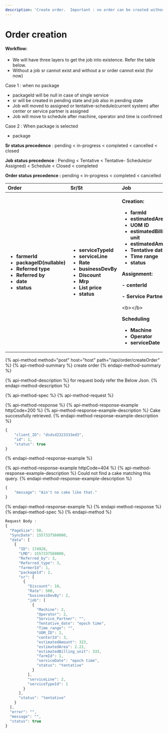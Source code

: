 ```yaml
---
description: 'Create order.  Important : no order can be created without a sr and a job.'
---
```


# Order creation

#### Workflow:

* We will have three layers to get the job into existence. Refer the table below.
* Without a job sr cannot exist and without a sr order cannot exist \(for now\)

Case 1 : when no package 

* packageId will be null in case of single service  
* sr will be created in pending state and job also in pending state
* Job will moved to assigned or tentative-schedule\(current system\) after center or service partner is assigned
* Job will move to schedule after machine, operator and time is confirmed 

Case 2 : When package is selected 

* package



**Sr status precedence** : pending &lt; in-progress &lt; completed &lt; cancelled &lt; closed

**Job status precedence** : Pending &lt; Tentative &lt; Tentative- Schedule\(or Assigned\) &lt; Schedule &lt; Closed &lt;                     completed

**Order status precedence :** pending &lt; in-progress &lt; completed &lt; cancelled



<table>
  <thead>
    <tr>
      <th style="text-align:left"><b>Order</b>
      </th>
      <th style="text-align:left"><b>Sr/St</b>
      </th>
      <th style="text-align:left"><b>Job</b>
      </th>
    </tr>
  </thead>
  <tbody>
    <tr>
      <td style="text-align:left">
        <ul>
          <li><b>farmerId</b>
          </li>
          <li><b>packageID(nullable)</b>
          </li>
          <li><b>Referred type</b>
          </li>
          <li><b>Referred by</b>
          </li>
          <li><b>date</b>
          </li>
          <li><b>status</b>
          </li>
        </ul>
      </td>
      <td style="text-align:left">
        <ul>
          <li><b>serviceTypeId</b>
          </li>
          <li><b>serviceLine</b>
          </li>
          <li><b>Rate</b>
          </li>
          <li><b>businessDevBy</b>
          </li>
          <li><b>Discount</b>
          </li>
          <li><b>Mrp</b>
          </li>
          <li><b>List price</b>
          </li>
          <li><b>status</b>
          </li>
        </ul>
      </td>
      <td style="text-align:left">
        <p><b>Creation:</b>
        </p>
        <ul>
          <li><b>farmId</b>
          </li>
          <li><b>estimatedArea</b>
          </li>
          <li><b> UOM ID</b>
          </li>
          <li><b>estimatedBilling unit</b>
          </li>
          <li><b>estimatedAmount</b>
          </li>
          <li><b>Tentative date</b>
          </li>
          <li><b>Time range</b>
          </li>
          <li><b>status</b>
          </li>
        </ul>
        <p><b>Assignment: </b>
        </p>
        <p><b> - centerId </b>
        </p>
        <p><b> - Service Partner</b>
        </p>
        <p>&lt;b&gt;&lt;/b&gt;</p>
        <p><b>Scheduling</b>
        </p>
        <ul>
          <li><b>Machine</b>
          </li>
          <li><b>Operator</b>
          </li>
          <li><b>serviceDate</b>
          </li>
        </ul>
      </td>
    </tr>
  </tbody>
</table>

{% api-method method="post" host="host" path="/api/order/createOrder" %}
{% api-method-summary %}
create order
{% endapi-method-summary %}

{% api-method-description %}
for request body refer the Below Json. 
{% endapi-method-description %}

{% api-method-spec %}
{% api-method-request %}

{% api-method-response %}
{% api-method-response-example httpCode=200 %}
{% api-method-response-example-description %}
Cake successfully retrieved.
{% endapi-method-response-example-description %}

```javascript
{
    "client_ID": "dsdsd2323333ed3",
    "id": 1,
    "status": true
}
```
{% endapi-method-response-example %}

{% api-method-response-example httpCode=404 %}
{% api-method-response-example-description %}
Could not find a cake matching this query.
{% endapi-method-response-example-description %}

```javascript
{
    "message": "Ain't no cake like that."
}
```
{% endapi-method-response-example %}
{% endapi-method-response %}
{% endapi-method-spec %}
{% endapi-method %}

```javascript
Request Body : 
{
  "PageSize": 50,
  "SyncDate": 1557337560000,
  "data": [
    {
      "ID": 174928,
      "LMD": 1557337560000,
      "Referred_by": 3,
      "Referred_type": 3,
      "farmerId": 1,
      "packageId": 2,
      "sr": [
        {
          "Discount": 10,
          "Rate": 500,
          "businessDevBy": 2,
          "job": [
            {
              "Machine": 2,
              "Operator": 2,
              "Service_Partner": "",
              "Tentative_date": "epoch time",
              "Time_range": "",
              "UOM_ID": 2,
              "centerId": 3,
              "estimatedAmount": 323,
              "estimatedArea": 2.22,
              "estimatedBilling_unit": 333,
              "farmId": 1,
              "serviceDate": "epoch time",
              "status": "tentative"
            }
          ],
          "serviceLine": 2,
          "serviceTypeId": 1
        }
      ],
      "status": "tentative"
    }
  ],
  "error": "",
  "message": "",
  "status": true
}
```

